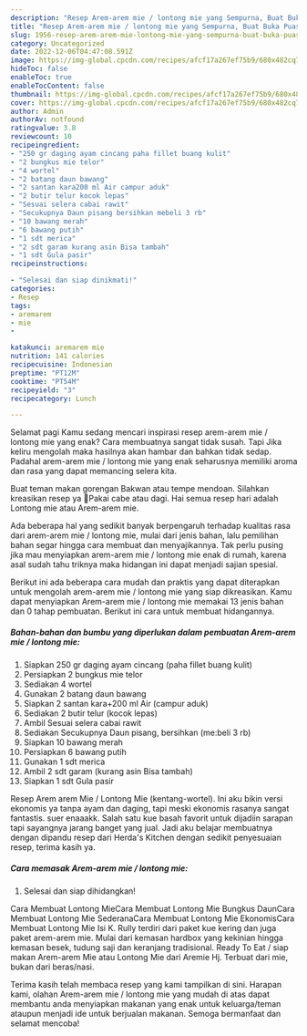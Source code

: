 ```yaml
---
description: "Resep Arem-arem mie / lontong mie yang Sempurna, Buat Buka Puasa Enak Banget"
title: "Resep Arem-arem mie / lontong mie yang Sempurna, Buat Buka Puasa Enak Banget"
slug: 1956-resep-arem-arem-mie-lontong-mie-yang-sempurna-buat-buka-puasa-enak-banget
category: Uncategorized
date: 2022-12-06T04:47:08.591Z
image: https://img-global.cpcdn.com/recipes/afcf17a267ef75b9/680x482cq70/arem-arem-mie-lontong-mie-foto-resep-utama.jpg
hideToc: false
enableToc: true
enableTocContent: false
thumbnail: https://img-global.cpcdn.com/recipes/afcf17a267ef75b9/680x482cq70/arem-arem-mie-lontong-mie-foto-resep-utama.jpg
cover: https://img-global.cpcdn.com/recipes/afcf17a267ef75b9/680x482cq70/arem-arem-mie-lontong-mie-foto-resep-utama.jpg
author: Admin
authorAv: notfound
ratingvalue: 3.8
reviewcount: 10
recipeingredient:
- "250 gr daging ayam cincang paha fillet buang kulit"
- "2 bungkus mie telor"
- "4 wortel"
- "2 batang daun bawang"
- "2 santan kara200 ml Air campur aduk"
- "2 butir telur kocok lepas"
- "Sesuai selera cabai rawit"
- "Secukupnya Daun pisang bersihkan mebeli 3 rb"
- "10 bawang merah"
- "6 bawang putih"
- "1 sdt merica"
- "2 sdt garam kurang asin Bisa tambah"
- "1 sdt Gula pasir"
recipeinstructions:

- "Selesai dan siap dinikmati!"
categories:
- Resep
tags:
- aremarem
- mie
- 

katakunci: aremarem mie  
nutrition: 141 calories
recipecuisine: Indonesian
preptime: "PT12M"
cooktime: "PT54M"
recipeyield: "3"
recipecategory: Lunch

---
```



Selamat pagi Kamu sedang mencari inspirasi resep arem-arem mie / lontong mie yang enak? Cara membuatnya sangat tidak susah. Tapi Jika keliru mengolah maka hasilnya akan hambar dan bahkan tidak sedap. Padahal arem-arem mie / lontong mie yang enak seharusnya memiliki aroma dan rasa yang dapat memancing selera kita.


Buat teman makan gorengan Bakwan atau tempe mendoan. Silahkan kreasikan resep ya 🥰Pakai cabe atau dagi. Hai semua resep hari adalah Lontong mie atau Arem-arem mie.

Ada beberapa hal yang sedikit banyak berpengaruh terhadap kualitas rasa dari arem-arem mie / lontong mie, mulai dari jenis bahan, lalu pemilihan bahan segar hingga cara membuat dan menyajikannya. Tak perlu pusing jika mau menyiapkan arem-arem mie / lontong mie enak di rumah, karena asal sudah tahu triknya maka hidangan ini dapat menjadi sajian spesial.


Berikut ini ada beberapa cara mudah dan praktis yang dapat diterapkan untuk mengolah arem-arem mie / lontong mie yang siap dikreasikan. Kamu dapat menyiapkan Arem-arem mie / lontong mie memakai 13 jenis bahan dan 0 tahap pembuatan. Berikut ini cara untuk membuat hidangannya.

<!--inarticleads1-->

##### Bahan-bahan dan bumbu yang diperlukan dalam pembuatan Arem-arem mie / lontong mie:

1. Siapkan 250 gr daging ayam cincang (paha fillet buang kulit)
1. Persiapkan 2 bungkus mie telor
1. Sediakan 4 wortel
1. Gunakan 2 batang daun bawang
1. Siapkan 2 santan kara+200 ml Air (campur aduk)
1. Sediakan 2 butir telur (kocok lepas)
1. Ambil Sesuai selera cabai rawit
1. Sediakan Secukupnya Daun pisang, bersihkan (me:beli 3 rb)
1. Siapkan 10 bawang merah
1. Persiapkan 6 bawang putih
1. Gunakan 1 sdt merica
1. Ambil 2 sdt garam (kurang asin Bisa tambah)
1. Siapkan 1 sdt Gula pasir


Resep Arem arem Mie / Lontong Mie (kentang-wortel). Ini aku bikin versi ekonomis ya tanpa ayam dan daging, tapi meski ekonomis rasanya sangat fantastis. suer enaaakk. Salah satu kue basah favorit untuk dijadiin sarapan tapi sayangnya jarang banget yang jual. Jadi aku belajar membuatnya dengan dipandu resep dari Herda&#39;s Kitchen dengan sedikit penyesuaian resep, terima kasih ya. 

<!--inarticleads2-->

##### Cara memasak Arem-arem mie / lontong mie:


1. Selesai dan siap dihidangkan!

Cara Membuat Lontong MieCara Membuat Lontong Mie Bungkus DaunCara Membuat Lontong Mie SederanaCara Membuat Lontong Mie EkonomisCara Membuat Lontong Mie Isi K. Rully terdiri dari paket kue kering dan juga paket arem-arem mie. Mulai dari kemasan hardbox yang kekinian hingga kemasan besek, tudung saji dan keranjang tradisional. Ready To Eat / siap makan Arem-arem Mie atau Lontong Mie dari Aremie Hj. Terbuat dari mie, bukan dari beras/nasi. 

Terima kasih telah membaca resep yang kami tampilkan di sini. Harapan kami, olahan Arem-arem mie / lontong mie yang mudah di atas dapat membantu anda menyiapkan makanan yang enak untuk keluarga/teman ataupun menjadi ide untuk berjualan makanan. Semoga bermanfaat dan selamat mencoba!
